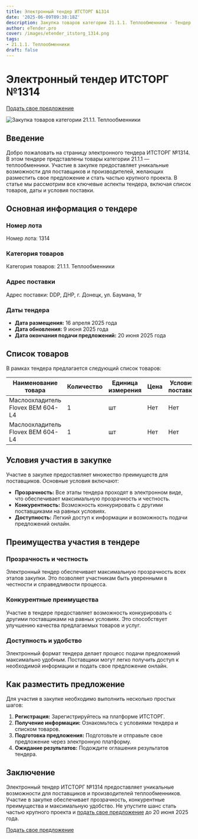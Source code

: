 ```yaml
---
title: Электронный тендер ИТСТОРГ №1314
date: '2025-06-09T09:38:18Z'
description: Закупка товаров категории 21.1.1. Теплообменники - Тендер №1314
author: eTender.pro
cover: /images/etender_itstorg_1314.png
tags:
- 21.1.1. Теплообменники
draft: false
---
```

# Электронный тендер ИТСТОРГ №1314

[Подать свое предложение](https://itstorg.ru/tender-1314?utm_source=etender)

![Закупка товаров категории 21.1.1. Теплообменники](/images/etender_itstorg_1314.png)

## Введение

Добро пожаловать на страницу электронного тендера ИТСТОРГ №1314. В этом тендере представлены товары категории 21.1.1 — теплообменники. Участие в закупке предоставляет уникальные возможности для поставщиков и производителей, желающих разместить свое предложение и стать частью крупного проекта. В статье мы рассмотрим все ключевые аспекты тендера, включая список товаров, даты и условия поставки.

## Основная информация о тендере

### Номер лота
Номер лота: 1314

### Категория товаров
Категория товаров: 21.1.1. Теплообменники

### Адрес поставки
Адрес поставки: DDP, ДНР, г. Донецк, ул. Баумана, 1г

### Даты тендера
- **Дата размещения:** 16 апреля 2025 года
- **Дата обновления:** 9 июня 2025 года
- **Дата окончания подачи предложений:** 20 июня 2025 года

## Список товаров

В рамках тендера предлагается следующий список товаров:

| Наименование товара                         | Количество | Единица измерения | Цена | Условия поставки |
|----------------------------------------------|------------|-------------------|------|------------------|
| Маслоохладитель Flovex BEM 604-L4            | 1          | шт               | Нет  | Нет             |
| Маслоохладитель Flovex BEM 604-L4            | 1          | шт               | Нет  | Нет             |

## Условия участия в закупке

Участие в закупке предоставляет множество преимуществ для поставщиков. Основные условия включают:

- **Прозрачность:** Все этапы тендера проходят в электронном виде, что обеспечивает максимальную прозрачность и честность.
- **Конкурентность:** Возможность конкурировать с другими поставщиками на равных условиях.
- **Доступность:** Легкий доступ к информации и возможность подачи предложений онлайн.

## Преимущества участия в тендере

### Прозрачность и честность
Электронный тендер обеспечивает максимальную прозрачность всех этапов закупки. Это позволяет участникам быть уверенными в честности и справедливости процесса.

### Конкурентные преимущества
Участие в тендере предоставляет возможность конкурировать с другими поставщиками на равных условиях. Это способствует улучшению качества предлагаемых товаров и услуг.

### Доступность и удобство
Электронный формат тендера делает процесс подачи предложений максимально удобным. Поставщики могут легко получить доступ к необходимой информации и подать свое предложение онлайн.

## Как разместить предложение

Для участия в закупке необходимо выполнить несколько простых шагов:

1. **Регистрация:** Зарегистрируйтесь на платформе ИТСТОРГ.
2. **Получение информации:** Ознакомьтесь с условиями тендера и списком товаров.
3. **Подготовка предложения:** Подготовьте и отправьте свое предложение через электронную платформу.
4. **Ожидание результатов:** Подождите оглашения результатов тендера.

## Заключение

Электронный тендер ИТСТОРГ №1314 предоставляет уникальные возможности для поставщиков и производителей теплообменников. Участие в закупке обеспечивает прозрачность, конкурентные преимущества и максимальную удобство. Не упустите шанс стать частью крупного проекта и [подать свое предложение](https://itstorg.ru/tender-1314?utm_source=etender) до 20 июня 2025 года.

[Подать свое предложение](https://itstorg.ru/tender-1314?utm_source=etender)